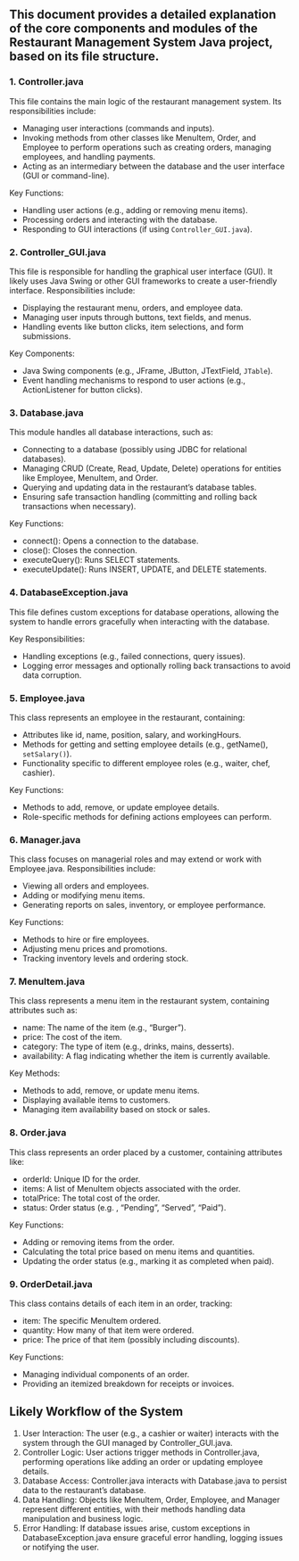 ## This document provides a detailed explanation of the core components and modules of the Restaurant Management System Java project, based on its file structure.

### 1. Controller.java
This file contains the main logic of the restaurant management system. Its responsibilities include:

- Managing user interactions (commands and inputs).
- Invoking methods from other classes like MenuItem, Order, and Employee to perform operations such as creating orders, managing employees, and handling payments.
- Acting as an intermediary between the database and the user interface (GUI or command-line).

Key Functions:

- Handling user actions (e.g., adding or removing menu items).
- Processing orders and interacting with the database.
- Responding to GUI interactions (if using `Controller_GUI.java`).

### 2. Controller_GUI.java
This file is responsible for handling the graphical user interface (GUI). It likely uses Java Swing or other GUI frameworks to create a user-friendly interface. Responsibilities include:

- Displaying the restaurant menu, orders, and employee data.
- Managing user inputs through buttons, text fields, and menus.
- Handling events like button clicks, item selections, and form submissions.

Key Components:

- Java Swing components (e.g., JFrame, JButton, JTextField, `JTable`).
- Event handling mechanisms to respond to user actions (e.g., ActionListener for button clicks).

### 3. Database.java
This module handles all database interactions, such as:

- Connecting to a database (possibly using JDBC for relational databases).
- Managing CRUD (Create, Read, Update, Delete) operations for entities like Employee, MenuItem, and Order.
- Querying and updating data in the restaurant’s database tables.
- Ensuring safe transaction handling (committing and rolling back transactions when necessary).

Key Functions:

- connect(): Opens a connection to the database.
- close(): Closes the connection.
- executeQuery(): Runs SELECT statements.
- executeUpdate(): Runs INSERT, UPDATE, and DELETE statements.

### 4. DatabaseException.java
This file defines custom exceptions for database operations, allowing the system to handle errors gracefully when interacting with the database.

Key Responsibilities:

- Handling exceptions (e.g., failed connections, query issues).
- Logging error messages and optionally rolling back transactions to avoid data corruption.

### 5. Employee.java
This class represents an employee in the restaurant, containing:

- Attributes like id, name, position, salary, and workingHours.
- Methods for getting and setting employee details (e.g., getName(), `setSalary()`).
- Functionality specific to different employee roles (e.g., waiter, chef, cashier).

Key Functions:

- Methods to add, remove, or update employee details.
- Role-specific methods for defining actions employees can perform.

### 6. Manager.java
This class focuses on managerial roles and may extend or work with Employee.java. Responsibilities include:

- Viewing all orders and employees.
- Adding or modifying menu items.
- Generating reports on sales, inventory, or employee performance.

Key Functions:

- Methods to hire or fire employees.
- Adjusting menu prices and promotions.
- Tracking inventory levels and ordering stock.

### 7. MenuItem.java
This class represents a menu item in the restaurant system, containing attributes such as:

- name: The name of the item (e.g., “Burger”).
- price: The cost of the item.
- category: The type of item (e.g., drinks, mains, desserts).
- availability: A flag indicating whether the item is currently available.

Key Methods:

- Methods to add, remove, or update menu items.
- Displaying available items to customers.
- Managing item availability based on stock or sales.

### 8. Order.java
This class represents an order placed by a customer, containing attributes like:

- orderId: Unique ID for the order.
- items: A list of MenuItem objects associated with the order.
- totalPrice: The total cost of the order.
- status: Order status (e.g. , “Pending”, “Served”, “Paid”).

Key Functions:

- Adding or removing items from the order.
- Calculating the total price based on menu items and quantities.
- Updating the order status (e.g., marking it as completed when paid).

### 9. OrderDetail.java
This class contains details of each item in an order, tracking:

- item: The specific MenuItem ordered.
- quantity: How many of that item were ordered.
- price: The price of that item (possibly including discounts).

Key Functions:

- Managing individual components of an order.
- Providing an itemized breakdown for receipts or invoices.

## Likely Workflow of the System

1. User Interaction: The user (e.g., a cashier or waiter) interacts with the system through the GUI managed by Controller_GUI.java.
2. Controller Logic: User actions trigger methods in Controller.java, performing operations like adding an order or updating employee details.
3. Database Access: Controller.java interacts with Database.java to persist data to the restaurant’s database.
4. Data Handling: Objects like MenuItem, Order, Employee, and Manager represent different entities, with their methods handling data manipulation and business logic.
5. Error Handling: If database issues arise, custom exceptions in DatabaseException.java ensure graceful error handling, logging issues or notifying the user.
